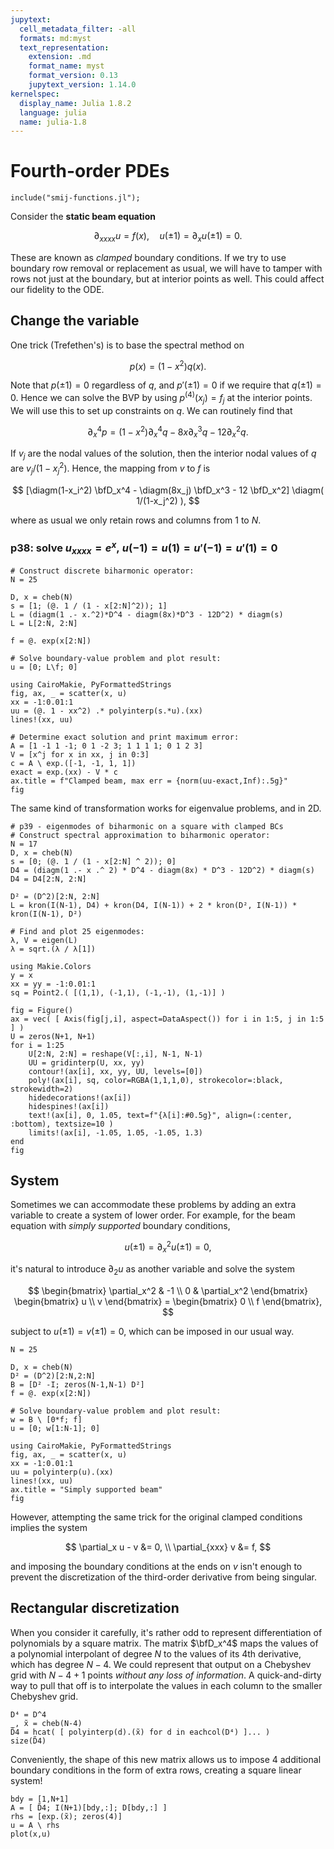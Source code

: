 ```yaml
---
jupytext:
  cell_metadata_filter: -all
  formats: md:myst
  text_representation:
    extension: .md
    format_name: myst
    format_version: 0.13
    jupytext_version: 1.14.0
kernelspec:
  display_name: Julia 1.8.2
  language: julia
  name: julia-1.8
---
```


# Fourth-order PDEs

```{code-cell}
include("smij-functions.jl");
```

Consider the **static beam equation**

$$
\partial_{xxxx} u = f(x), \quad u(\pm1) = \partial_x u(\pm1) = 0. 
$$

These are known as *clamped* boundary conditions. If we try to use boundary row removal or replacement as usual, we will have to tamper with rows not just at the boundary, but at interior points as well. This could affect our fidelity to the ODE. 

## Change the variable

One trick (Trefethen's) is to base the spectral method on 

$$
p(x) = (1-x^2)q(x).
$$

Note that $p(\pm1)=0$ regardless of $q$, and $p'(\pm 1)=0$ if we require that $q(\pm1)=0$. Hence we can solve the BVP by using $p^{(4)}(x_j)=f_j$ at the interior points. We will use this to set up constraints on $q$. We can routinely find that

$$
\partial_x^4 p = (1-x^2)\partial_x^4 q - 8x \partial_x^3 q - 12 \partial_x^2 q. 
$$

If $v_j$ are the nodal values of the solution, then the interior nodal values of $q$ are $v_j / (1-x_j^2)$. Hence, the mapping from $v$ to $f$ is 

$$
[\diagm(1-x_i^2) \bfD_x^4 - \diagm(8x_j) \bfD_x^3 - 12 \bfD_x^2] \diagm( 1/(1-x_j^2) ), 
$$

where as usual we only retain rows and columns from 1 to $N$. 


### p38: solve $u_{xxxx} = e^x,\; u(-1)=u(1)=u'(-1)=u'(1)=0$

```{code-cell}
# Construct discrete biharmonic operator:
N = 25

D, x = cheb(N)
s = [1; (@. 1 / (1 - x[2:N]^2)); 1]
L = (diagm(1 .- x.^2)*D^4 - diagm(8x)*D^3 - 12D^2) * diagm(s)
L = L[2:N, 2:N]

f = @. exp(x[2:N])

# Solve boundary-value problem and plot result:
u = [0; L\f; 0]

using CairoMakie, PyFormattedStrings
fig, ax, _ = scatter(x, u)
xx = -1:0.01:1
uu = (@. 1 - xx^2) .* polyinterp(s.*u).(xx)
lines!(xx, uu)

# Determine exact solution and print maximum error:
A = [1 -1 1 -1; 0 1 -2 3; 1 1 1 1; 0 1 2 3]
V = [x^j for x in xx, j in 0:3] 
c = A \ exp.([-1, -1, 1, 1])
exact = exp.(xx) - V * c
ax.title = f"Clamped beam, max err = {norm(uu-exact,Inf):.5g}"
fig
```

The same kind of transformation works for eigenvalue problems, and in 2D.

```{code-cell}
# p39 - eigenmodes of biharmonic on a square with clamped BCs
# Construct spectral approximation to biharmonic operator:
N = 17
D, x = cheb(N)
s = [0; (@. 1 / (1 - x[2:N] ^ 2)); 0]
D4 = (diagm(1 .- x .^ 2) * D^4 - diagm(8x) * D^3 - 12D^2) * diagm(s)
D4 = D4[2:N, 2:N]

D² = (D^2)[2:N, 2:N]
L = kron(I(N-1), D4) + kron(D4, I(N-1)) + 2 * kron(D², I(N-1)) * kron(I(N-1), D²)

# Find and plot 25 eigenmodes:
λ, V = eigen(L)
λ = sqrt.(λ / λ[1])

using Makie.Colors
y = x
xx = yy = -1:0.01:1
sq = Point2.( [(1,1), (-1,1), (-1,-1), (1,-1)] )

fig = Figure()
ax = vec( [ Axis(fig[j,i], aspect=DataAspect()) for i in 1:5, j in 1:5 ] )
U = zeros(N+1, N+1)
for i = 1:25
    U[2:N, 2:N] = reshape(V[:,i], N-1, N-1)
    UU = gridinterp(U, xx, yy)
    contour!(ax[i], xx, yy, UU, levels=[0])
    poly!(ax[i], sq, color=RGBA(1,1,1,0), strokecolor=:black, strokewidth=2)
    hidedecorations!(ax[i])
    hidespines!(ax[i])
    text!(ax[i], 0, 1.05, text=f"{λ[i]:#0.5g}", align=(:center, :bottom), textsize=10 )
    limits!(ax[i], -1.05, 1.05, -1.05, 1.3)
end
fig
```

<!-- 
```{code-cell}
# p40 - eigenvalues of Orr-Sommerfeld operator (compare p38.jl)
R = 5772
N = 40:20:100
results = []
for N in N
    # 2nd- and 4th-order differentiation matrices:
    D, x = cheb(N)
    D² = (D^2)[2:N, 2:N]
    s = [0; (@. 1 / (1 - x[2:N]^2)); 0]
    D4 = (diagm(1 .- x.^2) * D^4 - diagm(8x) * D^3 - 12D^2) * diagm(s)
    D4 = D4[2:N, 2:N]

    # Orr-Sommerfeld operators A,B and generalized eigenvalues:
    A = (D4 - 2D² + I) / R - 2im * I - 1im * diagm(1 .- x[2:N] .^ 2) * (D² - I)
    B = D² - I
    push!(results, eigvals(A, B))
end

fig = Figure()
ax = vec( [ Axis(fig[j,i], aspect=DataAspect(), xticks=[0]) for i in 1:2, j in 1:2 ] )
for (ax,N,λ) in zip(ax,N,results)
    scatter!(ax, real(λ), imag(λ), markersize=8)
    ax.title = f"max Re(λ) = {maximum(real(λ)):.7g}"
    limits!(ax, -0.8, 0.2, -1, 0)
    text!(ax, -0.7, -0.1, text="N = $N", textsize=14)
end
fig
``` 
-->

## System 

Sometimes we can accommodate these problems by adding an extra variable to create a system of lower order. For example, for the beam equation with *simply supported* boundary conditions,

$$
u(\pm 1) = \partial_x^2 u(\pm1) = 0,
$$

it's natural to introduce $\partial_2 u$ as another variable and solve the system

$$
\begin{bmatrix}
  \partial_x^2 & -1 \\ 0 & \partial_x^2
\end{bmatrix}
\begin{bmatrix}
  u \\ v
\end{bmatrix} = 
\begin{bmatrix}
  0 \\ f
\end{bmatrix}, 
$$

subject to $u(\pm1) = v(\pm 1) = 0$, which can be imposed in our usual way.

```{code-cell}
N = 25

D, x = cheb(N)
D² = (D^2)[2:N,2:N]
B = [D² -I; zeros(N-1,N-1) D²]
f = @. exp(x[2:N])

# Solve boundary-value problem and plot result:
w = B \ [0*f; f]
u = [0; w[1:N-1]; 0]

using CairoMakie, PyFormattedStrings
fig, ax, _ = scatter(x, u)
xx = -1:0.01:1
uu = polyinterp(u).(xx)
lines!(xx, uu)
ax.title = "Simply supported beam"
fig
```

However, attempting the same trick for the original clamped conditions implies the system 

$$
\partial_x u - v &= 0, \\ 
\partial_{xxx} v &= f,
$$

and imposing the boundary conditions at the ends on $v$ isn't enough to prevent the discretization of the third-order derivative from being singular.

## Rectangular discretization

When you consider it carefully, it's rather odd to represent differentiation of polynomials by a square matrix. The matrix $\bfD_x^4$ maps the values of a polynomial interpolant of degree $N$ to the values of its 4th derivative, which has degree $N-4$. We could represent that output on a Chebyshev grid with $N-4+1$ points *without any loss of information*. A quick-and-dirty way to pull that off is to interpolate the values in each column to the smaller Chebyshev grid.

```{code-cell}
D⁴ = D^4
_, x̃ = cheb(N-4)
D̃4 = hcat( [ polyinterp(d).(x̃) for d in eachcol(D⁴) ]... )
size(D̃4)
```

Conveniently, the shape of this new matrix allows us to impose 4 additional boundary conditions in the form of extra rows, creating a square linear system!

```{code-cell}
bdy = [1,N+1]
A = [ D̃4; I(N+1)[bdy,:]; D[bdy,:] ]
rhs = [exp.(x̃); zeros(4)]
u = A \ rhs
plot(x,u)
```
